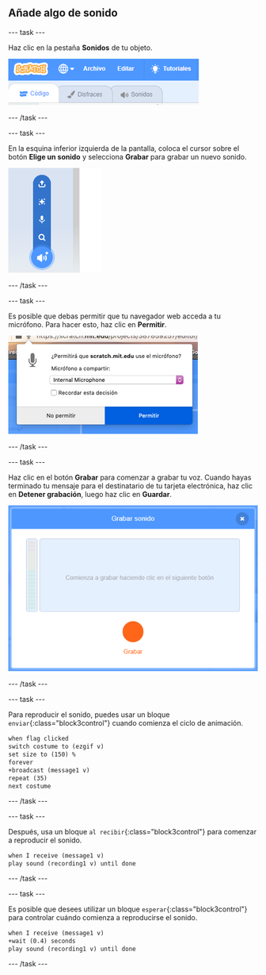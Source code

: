 ## Añade algo de sonido

--- task ---

Haz clic en la pestaña **Sonidos** de tu objeto.

![la imagen muestra las pestañas de sonidos seleccionadas para el objeto](images/sounds-tab.png)

--- /task ---

--- task ---

En la esquina inferior izquierda de la pantalla, coloca el cursor sobre el botón **Elige un sonido** y selecciona **Grabar** para grabar un nuevo sonido.

![imagen que muestra el botón de sonidos seleccionado con grabar un sonido resaltado](images/record-sound.png)

--- /task ---

--- task ---

Es posible que debas permitir que tu navegador web acceda a tu micrófono. Para hacer esto, haz clic en **Permitir**.

![imagen que muestra el indicador del navegador web para permitir el acceso al micrófono](images/allow-mic.png)

--- /task ---

--- task ---

Haz clic en el botón **Grabar** para comenzar a grabar tu voz. Cuando hayas terminado tu mensaje para el destinatario de tu tarjeta electrónica, haz clic en **Detener grabación**, luego haz clic en **Guardar**.

![imagen que muestra el cuadro de diálogo de grabación dentro de Scratch](images/record.png)

--- /task ---

--- task ---

Para reproducir el sonido, puedes usar un bloque `enviar`{:class="block3control"} cuando comienza el ciclo de animación.

```blocks3
when flag clicked
switch costume to (ezgif v)
set size to (150) %
forever
+broadcast (message1 v)
repeat (35)
next costume
```

--- /task ---

--- task ---

Después, usa un bloque `al recibir`{:class="block3control"} para comenzar a reproducir el sonido.

```blocks3
when I receive (message1 v)
play sound (recording1 v) until done
```

--- /task ---

--- task ---

Es posible que desees utilizar un bloque `esperar`{:class="block3control"} para controlar cuándo comienza a reproducirse el sonido.

```blocks3
when I receive (message1 v)
+wait (0.4) seconds
play sound (recording1 v) until done
```

--- /task ---



